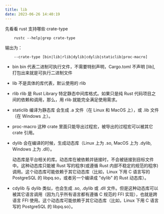 ```yaml
---
title: lib
date: 2023-06-26 14:40:19
---
```


先看看 rust 支持哪些 crate-type

```shell
    rustc --help|grep crate-type
```

输出为：

```shell
    --crate-type [bin|lib|rlib|dylib|cdylib|staticlib|proc-macro]
```

- bin
  bin 代表二进制可执行文件，不需要特别声明，Cargo.toml 不声明 [lib], 打包出来就是可执行二进制文件

- lib
  不是具体的库代表，默认使用的 rlib

- rlib
  rlib 是 Rust Library 特定静态中间库格式。如果只是纯 Rust 代码项目之间的依赖和调用，那么，用 rlib 就能完全满足使用需求。

- staticlib
  编译为静态库 会生成 .a 文件（在 Linux 和 MacOS 上），或 .lib 文件（在 Windows 上）。

- proc-macro
  这种 crate 里面只能导出过程宏，被导出的过程宏可以被其它 crate 引用。

- dylib
  会在编译的时候，生成动态库（Linux 上为 .so, MacOS 上为 .dylib, Windows 上为 .dll）。

  动态库是平台相关的库。动态库在被依赖并链接时，不会被链接到目标文件中。这种动态库只能被 Rust 写的程序(或遵循 Rust 内部不稳定的规范的程序)调用。这个动态库可能依赖于其它动态库（比如，Linux 下用 C 语言写的 PostgreSQL 的 libpq.so，或者另一个编译成 "dylib" 的 Rust 动态库）。

- cdylib
  与 dylib 类似，也会生成 .so, .dylib 或 .dll 文件。但是这种动态库可以被其它语言调用（因为几乎所有语言都有遵循 C 规范的 FFI 实现），也就是跨语言 FFI 使用。这个动态库可能依赖于其它动态库（比如，Linux 下用 C 语言写的 PostgreSQL 的 libpq.so）。
